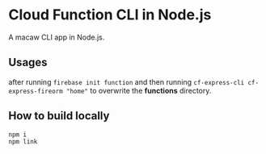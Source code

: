 # Cloud Function CLI in Node.js

A macaw CLI app in Node.js.

## Usages

after running `firebase init function` and then running `cf-express-cli cf-express-fireorm "home"` to overwrite the **functions** directory.

## How to build locally

```sh
npm i
npm link
```


